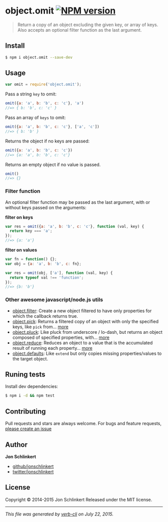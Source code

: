 # object.omit [![NPM version](https://badge.fury.io/js/object.omit.svg)](http://badge.fury.io/js/object.omit)

> Return a copy of an object excluding the given key, or array of keys. Also accepts an optional filter function as the last argument.

## Install

```sh
$ npm i object.omit --save-dev
```

## Usage

```js
var omit = require('object.omit');
```

Pass a string `key` to omit:

```js
omit({a: 'a', b: 'b', c: 'c'}, 'a')
//=> { b: 'b', c: 'c' }
```

Pass an array of `keys` to omit:

```js
omit({a: 'a', b: 'b', c: 'c'}, ['a', 'c'])
//=> { b: 'b' }
```

Returns the object if no keys are passed:

```js
omit({a: 'a', b: 'b', c: 'c'})
//=> {a: 'a', b: 'b', c: 'c'}
```

Returns an empty object if no value is passed.

```js
omit()
//=> {}
```

### Filter function

An optional filter function may be passed as the last argument, with or without keys passed on the arguments:

**filter on keys**

```js
var res = omit({a: 'a', b: 'b', c: 'c'}, function (val, key) {
  return key === 'a';
});
//=> {a: 'a'}
```

**filter on values**

```js
var fn = function() {};
var obj = {a: 'a', b: 'b', c: fn};

var res = omit(obj, ['a'], function (val, key) {
  return typeof val !== 'function';
});
//=> {b: 'b'}
```

### Other awesome javascript/node.js utils

* [object.filter](https://github.com/jonschlinkert/object.filter): Create a new object filtered to have only properties for which the callback returns true.
* [object.pick](https://github.com/jonschlinkert/object.pick): Returns a filtered copy of an object with only the specified keys, like `pick` from… [more](https://github.com/jonschlinkert/object.pick)
* [object.pluck](https://github.com/jonschlinkert/object.pluck): Like pluck from underscore / lo-dash, but returns an object composed of specified properties, with… [more](https://github.com/jonschlinkert/object.pluck)
* [object.reduce](https://github.com/jonschlinkert/object.reduce): Reduces an object to a value that is the accumulated result of running each property… [more](https://github.com/jonschlinkert/object.reduce)
* [object.defaults](https://github.com/jonschlinkert/object.defaults): Like `extend` but only copies missing properties/values to the target object.

## Runing tests

Install dev dependencies:

```sh
$ npm i -d && npm test
```

## Contributing

Pull requests and stars are always welcome. For bugs and feature requests, [please create an issue](https://github.com/jonschlinkert/object.omit/issues/new)

## Author

**Jon Schlinkert**

+ [github/jonschlinkert](https://github.com/jonschlinkert)
+ [twitter/jonschlinkert](http://twitter.com/jonschlinkert)

## License

Copyright © 2014-2015 Jon Schlinkert
Released under the MIT license.

***

_This file was generated by [verb-cli](https://github.com/assemble/verb-cli) on July 22, 2015._